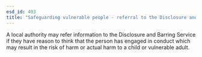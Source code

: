 ```yaml
---
esd_id: 403
title: "Safeguarding vulnerable people - referral to the Disclosure and Barring Service"
---
```


A local authority may refer information to the Disclosure and Barring Service if they have reason to think that the person has engaged in conduct which may result in the risk of harm or actual harm to a child or vulnerable adult.

